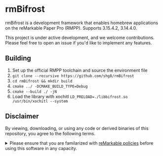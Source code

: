 # rmBifrost
rmBifrost is a development framework that enables homebrew applications on the reMarkable Paper Pro (RMPP). Supports 3.15.4.2, 3.14.4.0.

This project is under active development, and we welcome contributions. Please feel free to open an issue if you'd like to implement any features.

## Building
1. Set up the official RMPP toolchain and source the environment file
2. `git clone --recursive https://github.com/shg8/rmBifrost`
3. `cd rmBifrost && mkdir build`
4. `cmake ../ -DCMAKE_BUILD_TYPE=Debug`
5. `cmake --build ./ -jN`
6. Load the library with xochitl `LD_PRELOAD=./libbifrost.so /usr/bin/xochitl --system`

## Disclaimer
By viewing, downloading, or using any code or derived binaries of this repository, you agree to the following terms.
<details>
  <summary>Please ensure that you are familarized with <a href="https://support.remarkable.com/s/article/Limited-Warranty-Policy">reMarkable policies</a> before using this software in any capacity.</summary>
  
  This software is provided "as is," without any express or implied warranties of any kind, including, but not limited to, implied warranties of merchantability, fitness for a particular purpose, or non-infringement. In no event shall the authors or copyright holders be liable for any claim, damages, or other liability, whether in an action of contract, tort, or otherwise, arising from, out of, or in connection with the software or the use or other dealings in the software.

  By using this software, you acknowledge that you assume all risks associated with its use and accept that no warranty, guarantee, or representation is made regarding the accuracy, reliability, or performance of the software.

  "reMarkable" and "reMarkable Paper Pro" are registered trademarks of Remarkable AS. All rights in the trademarks are the property of Remarkable AS. Any use is for nominative purposes only, and no endorsement, sponsorship, or affiliation is implied or intended.
</details>
